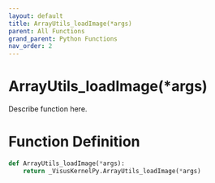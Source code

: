 ```yaml
---
layout: default
title: ArrayUtils_loadImage(*args)
parent: All Functions
grand_parent: Python Functions
nav_order: 2
---
```


# ArrayUtils_loadImage(*args)

Describe function here.

# Function Definition

```python
def ArrayUtils_loadImage(*args):
    return _VisusKernelPy.ArrayUtils_loadImage(*args)
```